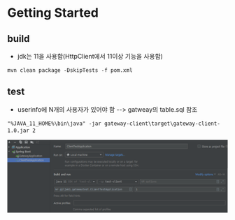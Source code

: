 # Getting Started

## build
* jdk는 11을 사용함(HttpClient에서 11이상 기능을 사용함)
```text
mvn clean package -DskipTests -f pom.xml
```

## test 
* userinfo에 N개의 사용자가 있어야 함 --> gatweay의 table.sql 참조
```text
"%JAVA_11_HOME%\bin\java" -jar gateway-client\target\gateway-client-1.0.jar 2
```
![img.png](doc/intellij.png)


